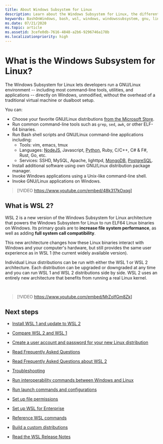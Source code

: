 ```yaml
---
title: About Windows Subsystem for Linux
description: Learn about the Windows Subsystem for Linux, the different versions and ways you can use them.
keywords: BashOnWindows, bash, wsl, windows, windowssubsystem, gnu, linux
ms.date: 07/21/2020
ms.topic: article
ms.assetid: 3cefe0db-7616-4848-a2b6-9296746a178b
ms.localizationpriority: high
---
```


# What is the Windows Subsystem for Linux?

The Windows Subsystem for Linux lets developers run a GNU/Linux environment -- including most command-line tools, utilities, and applications -- directly on Windows, unmodified, without the overhead of a traditional virtual machine or dualboot setup.

You can:

* Choose your favorite GNU/Linux distributions [from the Microsoft Store](https://aka.ms/wslstore).
* Run common command-line tools such as `grep`, `sed`, `awk`, or other ELF-64 binaries.
* Run Bash shell scripts and GNU/Linux command-line applications including:  
    * Tools: vim, emacs, tmux
    * Languages: [NodeJS](https://docs.microsoft.com/windows/nodejs/setup-on-wsl2), Javascript, [Python](https://docs.microsoft.com/windows/python/web-frameworks), Ruby, C/C++, C# & F#, Rust, Go, etc.
    * Services: SSHD, MySQL, Apache, lighttpd, [MongoDB](https://docs.microsoft.com/windows/nodejs/databases), [PostgreSQL](https://docs.microsoft.com/windows/python/databases).
* Install additional software using own GNU/Linux distribution package manager.
* Invoke Windows applications using a Unix-like command-line shell.
* Invoke GNU/Linux applications on Windows.

> [!VIDEO https://www.youtube.com/embed/48k317kOxqg]

## What is WSL 2?

WSL 2 is a new version of the Windows Subsystem for Linux architecture that powers the Windows Subsystem for Linux to run ELF64 Linux binaries on Windows. Its primary goals are to **increase file system performance**, as well as adding **full system call compatibility**.

This new architecture changes how these Linux binaries interact with Windows and your computer's hardware, but still provides the same user experience as in WSL 1 (the current widely available version).

Individual Linux distributions can be run with either the WSL 1 or WSL 2 architecture. Each distribution can be upgraded or downgraded at any time and you can run WSL 1 and WSL 2 distributions side by side. WSL 2 uses an entirely new architecture that benefits from running a real Linux kernel.

<br>

> [!VIDEO https://www.youtube.com/embed/MrZolfGm8Zk]

## Next steps

* [Install WSL 1 and update to WSL 2](./install-win10.md)

* [Compare WSL 2 and WSL 1](./compare-versions.md)

* [Create a user account and password for your new Linux distribution](./user-support.md)

* [Read Frequently Asked Questions](./faq.md)

* [Read Frequently Asked Questions about WSL 2](./wsl2-faq.md)

* [Troubleshooting](./troubleshooting.md)

* [Run interoperability commands between Windows and Linux](./interop.md)

* [Run launch commands and configurations](./wsl-config.md)

* [Set up file permissions](./file-permissions.md)

* [Set up WSL for Enterprise](./enterprise.md)

* [Reference WSL commands](./reference.md)

* [Build a custom distributions](./build-custom-distro.md)

* [Read the WSL Release Notes](./release-notes.md)
